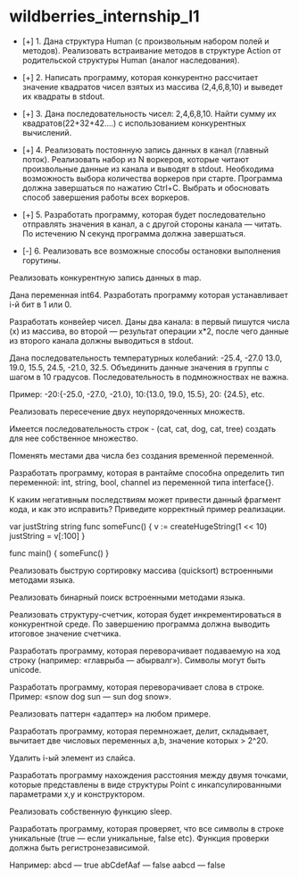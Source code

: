 # wildberries_internship_l1

- [+] 1. Дана структура Human (с произвольным набором полей и методов). Реализовать встраивание методов в структуре Action от родительской структуры Human (аналог наследования).

- [+] 2. Написать программу, которая конкурентно рассчитает значение квадратов чисел взятых из массива (2,4,6,8,10) и выведет их квадраты в stdout.


- [+] 3. Дана последовательность чисел: 2,4,6,8,10. Найти сумму их квадратов(22+32+42….) с использованием конкурентных вычислений.


- [+] 4. Реализовать постоянную запись данных в канал (главный поток). Реализовать набор из N воркеров, которые читают произвольные данные из канала и выводят в stdout. 
Необходима возможность выбора количества воркеров при старте.
Программа должна завершаться по нажатию Ctrl+C. Выбрать и обосновать способ завершения работы всех воркеров.



- [+] 5. Разработать программу, которая будет последовательно отправлять значения в канал, а с другой стороны канала — читать. По истечению N секунд программа должна завершаться.


- [-] 6. Реализовать все возможные способы остановки выполнения горутины. 


Реализовать конкурентную запись данных в map.


Дана переменная int64. Разработать программу которая устанавливает i-й бит в 1 или 0.


Разработать конвейер чисел. Даны два канала: в первый пишутся числа (x) из массива, во второй — результат операции x*2, после чего данные из второго канала должны выводиться в stdout.


Дана последовательность температурных колебаний: -25.4, -27.0 13.0, 19.0, 15.5, 24.5, -21.0, 32.5. Объединить данные значения в группы с шагом в 10 градусов. Последовательность в подмножноствах не важна.


Пример: -20:{-25.0, -27.0, -21.0}, 10:{13.0, 19.0, 15.5}, 20: {24.5}, etc.


Реализовать пересечение двух неупорядоченных множеств.


Имеется последовательность строк - (cat, cat, dog, cat, tree) создать для нее собственное множество.


Поменять местами два числа без создания временной переменной.


Разработать программу, которая в рантайме способна определить тип переменной: int, string, bool, channel из переменной типа interface{}.


К каким негативным последствиям может привести данный фрагмент кода, и как это исправить? Приведите корректный пример реализации.


var justString string
func someFunc() {
  v := createHugeString(1 << 10)
  justString = v[:100]
}

func main() {
  someFunc()
}


Реализовать быструю сортировку массива (quicksort) встроенными методами языка.


Реализовать бинарный поиск встроенными методами языка.


Реализовать структуру-счетчик, которая будет инкрементироваться в конкурентной среде. По завершению программа должна выводить итоговое значение счетчика.


Разработать программу, которая переворачивает подаваемую на ход строку (например: «главрыба — абырвалг»). Символы могут быть unicode.


Разработать программу, которая переворачивает слова в строке. 
Пример: «snow dog sun — sun dog snow».


Реализовать паттерн «адаптер» на любом примере.


Разработать программу, которая перемножает, делит, складывает, вычитает две числовых переменных a,b, значение которых > 2^20.


Удалить i-ый элемент из слайса.


Разработать программу нахождения расстояния между двумя точками, которые представлены в виде структуры Point с инкапсулированными параметрами x,y и конструктором.


Реализовать собственную функцию sleep.


Разработать программу, которая проверяет, что все символы в строке уникальные (true — если уникальные, false etc). Функция проверки должна быть регистронезависимой.

Например: 
abcd — true
abCdefAaf — false
	aabcd — false

